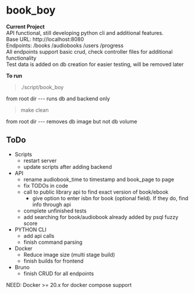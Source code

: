 
# book_boy

**Current Project**  
API functional, still developing python cli and additional features.  
Base URL: http://localhost:8080  
Endpoints: /books /audiobooks /users /progress  
All endpoints support basic crud, check controller files for additional functionality  
Test data is added on db creation for easier testing, will be removed later

**To run**  
> ./script/book_boy  

from root dir --- runs db and backend only  

> make clean  

from root dir --- removes db image but not db volume

## ToDo

- Scripts
  - restart server
  - update scripts after adding backend  
- API
  - rename audiobook_time to timestamp and book_page to page
  - fix TODOs in code
  - call to public library api to find exact version of book/ebook
    - give option to enter isbn for book (optional field). If they do, find info through api
  - complete unfinished tests
  - add searching for book/audiobook already added by psql fuzzy score
- PYTHON CLI
  - add api calls
  - finish command parsing
- Docker
  - Reduce image size (multi stage build)
  - finish builds for frontend
- Bruno
  - finish CRUD for all endpoints

NEED: Docker >= 20.x for docker compose support
